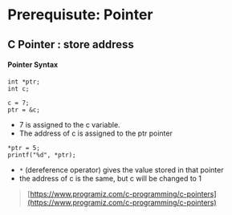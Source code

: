 # Prerequisute: Pointer

## C Pointer : store address

#### Pointer Syntax

```
int *ptr;
int c;

c = 7;
ptr = &c;
```

* 7 is assigned to the c variable.
* The address of c is assigned to the ptr pointer

```
*ptr = 5;
printf("%d", *ptr);
```

* `*` (dereference operator) gives the value stored in that pointer
* the address of c is the same, but c will be changed to 1



> [https://www.programiz.com/c-programming/c-pointers](https://www.programiz.com/c-programming/c-pointers)
>
>
